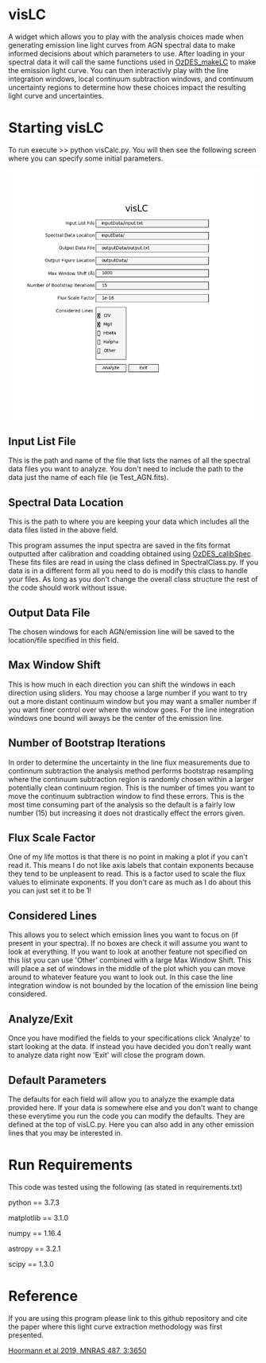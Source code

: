 # visLC
A widget which allows you to play with the analysis choices made when generating emission line light curves from AGN spectral data to make informed decisions about which parameters to use.  After loading in your spectral data it will call the same functions used in [OzDES_makeLC](https://github.com/jhoormann/OzDES_makeLC) to make the emission light curve.  You can then interactivly play with the line integration windows, local continuum subtraction windows, and continuum uncertainty regions to determine how these choices impact the resulting light curve and uncertainties.  

# Starting visLC
To run execute >> python visCalc.py.  You will then see the following screen where you can specify some initial parameters.

![](outputData/exampleFigs/OpenWindow.png)

## Input List File
This is the path and name of the file that lists the names of all the spectral data files you want to analyze.  You don't need to include the path to the data just the name of each file (ie Test_AGN.fits).

## Spectral Data Location
This is the path to where you are keeping your data which includes all the data files listed in the above field.

This program assumes the input spectra are saved in the fits format outputted after calibration and coadding obtained using [OzDES_calibSpec](https://github.com/jhoormann/OzDES_calibSpec).  These fits files are read in using the class defined in SpectralClass.py.  If you data is in a different form all you need to do is modify this class to handle your files.  As long as you don't change the overall class structure the rest of the code should work without issue.

## Output Data File
The chosen windows for each AGN/emission line will be saved to the location/file specified in this field.

## Max Window Shift
This is how much in each direction you can shift the windows in each direction using sliders.  You may choose a large number if you want to try out a more distant continuum window but you may want a smaller number if you want finer control over where the window goes. For the line integration windows one bound will aways be the center of the emission line.  

## Number of Bootstrap Iterations
In order to determine the uncertainty in the line flux measurements due to continnum subtraction the analysis method performs bootstrap resampling where the continuum subtraction region is randomly chosen within a larger potentially clean continuum region.  This is the number of times you want to move the continuum subtraction window to find these errors.  This is the most time consuming part of the analysis so the default is a fairly low number (15) but increasing it does not drastically effect the errors given.  

## Flux Scale Factor
One of my life mottos is that there is no point in making a plot if you can't read it.  This means I do not like axis labels that contain exponents because they tend to be unpleasent to read.  This is a factor used to scale the flux values to eliminate exponents.  If you don't care as much as I do about this you can just set it to be 1!

## Considered Lines
This allows you to select which emission lines you want to focus on (if present in your spectra).  If no boxes are check it will assume you want to look at everything.  If you want to look at another feature not specified on this list you can use 'Other' combined with a large Max Window Shift.  This will place a set of windows in the middle of the plot which you can move around to whatever feature you want to look out.  In this case the line integration window is not bounded by the location of the emission line being considered.

## Analyze/Exit
Once you have modified the fields to your specifications click 'Analyze' to start looking at the data.  If instead you have decided you don't really want to analyze data right now 'Exit' will close the program down.

## Default Parameters
The defaults for each field will allow you to analyze the example data provided here.  If your data is somewhere else and you don't want to change these everytime you run the code you can modify the defaults.  They are defined at the top of visLC.py.  Here you can also add in any other emission lines that you may be interested in.  

# Run Requirements
This code was tested using the following (as stated in requirements.txt)

python == 3.7.3

matplotlib == 3.1.0

numpy == 1.16.4

astropy == 3.2.1

scipy == 1.3.0

# Reference
If you are using this program please link to this github repository and cite the paper where this light curve extraction methodology was first presented. 

[Hoormann et al 2019, MNRAS 487, 3:3650](https://ui.adsabs.harvard.edu/abs/2019MNRAS.487.3650H/abstract)
